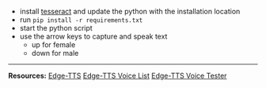 - install [tesseract](https://github.com/tesseract-ocr/tesseract/releases) and update the python with the installation location
- run `pip install -r requirements.txt`
- start the python script
- use the arrow keys to capture and speak text
    -   up for female
    -   down for male
 
---

**Resources:**
[Edge-TTS](https://github.com/rany2/edge-tts)
[Edge-TTS Voice List](https://gist.github.com/BettyJJ/17cbaa1de96235a7f5773b8690a20462)
[Edge-TTS Voice Tester](https://ttsfree.com/text-to-speech#google_vignette)
